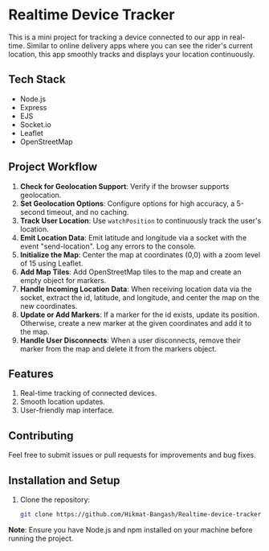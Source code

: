 # Realtime Device Tracker

This is a mini project for tracking a device connected to our app in real-time. Similar to online delivery apps where you can see the rider's current location, this app smoothly tracks and displays your location continuously.

## Tech Stack

- Node.js
- Express
- EJS
- Socket.io
- Leaflet
- OpenStreetMap

## Project Workflow

1. **Check for Geolocation Support**: Verify if the browser supports geolocation.
2. **Set Geolocation Options**: Configure options for high accuracy, a 5-second timeout, and no caching.
3. **Track User Location**: Use `watchPosition` to continuously track the user's location.
4. **Emit Location Data**: Emit latitude and longitude via a socket with the event "send-location". Log any errors to the console.
5. **Initialize the Map**: Center the map at coordinates (0,0) with a zoom level of 15 using Leaflet.
6. **Add Map Tiles**: Add OpenStreetMap tiles to the map and create an empty object for markers.
7. **Handle Incoming Location Data**: When receiving location data via the socket, extract the id, latitude, and longitude, and center the map on the new coordinates.
8. **Update or Add Markers**: If a marker for the id exists, update its position. Otherwise, create a new marker at the given coordinates and add it to the map.
9. **Handle User Disconnects**: When a user disconnects, remove their marker from the map and delete it from the markers object.

## Features
1. Real-time tracking of connected devices.
2. Smooth location updates.
3. User-friendly map interface.

## Contributing
Feel free to submit issues or pull requests for improvements and bug fixes.

## Installation and Setup

1. Clone the repository:
   ```sh
   git clone https://github.com/Hikmat-Bangash/Realtime-device-tracker.git


 **Note**: Ensure you have Node.js and npm installed on your machine before running the project.
